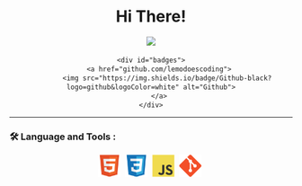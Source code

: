 <div id="header" align="center">
    <h1>Hi There!</h1>
    <img src="https://media.giphy.com/media/M9gbBd9nbDrOTu1Mqx/giphy.gif" width="230">
    
    <div id="badges">
        <a href="github.com/lemodoescoding">
            <img src="https://img.shields.io/badge/Github-black?logo=github&logoColor=white" alt="Github">
        </a>
    </div>
</div>

---

### :hammer_and_wrench: Language and Tools :

<div align="center">
	<img src="https://github.com/devicons/devicon/blob/master/icons/html5/html5-original.svg" alt="HTML5" title="HTML5" width="40" height="40">&nbsp
	<img src="https://github.com/devicons/devicon/blob/master/icons/css3/css3-original.svg" alt="CSS" title="CSS" width="40" height="40">&nbsp
	<img src="https://github.com/devicons/devicon/blob/master/icons/javascript/javascript-original.svg" alt="JS" title="JS" width="40" height="40">&nbsp
	<img src="https://github.com/devicons/devicon/blob/master/icons/git/git-original.svg" alt="Git" title="Git" width="40" height="40">&nbsp 
</div>
